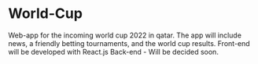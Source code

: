 # World-Cup
Web-app for the incoming world cup 2022 in qatar. 
The app will include news, a friendly betting tournaments, and the world cup results. 
Front-end will be developed with React.js 
Back-end  - Will be decided soon.

